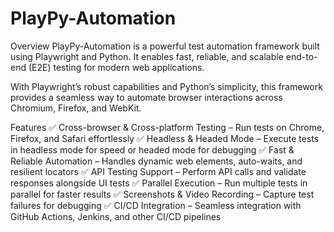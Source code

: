 # PlayPy-Automation
Overview
PlayPy-Automation is a powerful test automation framework built using Playwright and Python. It enables fast, reliable, and scalable end-to-end (E2E) testing for modern web applications.

With Playwright’s robust capabilities and Python’s simplicity, this framework provides a seamless way to automate browser interactions across Chromium, Firefox, and WebKit.

Features
✅ Cross-browser & Cross-platform Testing – Run tests on Chrome, Firefox, and Safari effortlessly
✅ Headless & Headed Mode – Execute tests in headless mode for speed or headed mode for debugging
✅ Fast & Reliable Automation – Handles dynamic web elements, auto-waits, and resilient locators
✅ API Testing Support – Perform API calls and validate responses alongside UI tests
✅ Parallel Execution – Run multiple tests in parallel for faster results
✅ Screenshots & Video Recording – Capture test failures for debugging
✅ CI/CD Integration – Seamless integration with GitHub Actions, Jenkins, and other CI/CD pipelines
